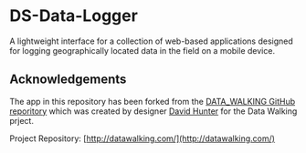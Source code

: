 # DS-Data-Logger
A lightweight interface for a collection of web-based applications designed for logging geographically located data in the field on a mobile device.

## Acknowledgements

The app in this repository has been forked from the [DATA_WALKING GitHub reporitory](https://github.com/DHDPIC/DATA_WALKING) which was created by designer [David Hunter](http://davidhunterdesign.com/) for the Data Walking prject.

Project Repository: [http://datawalking.com/](http://datawalking.com/)
